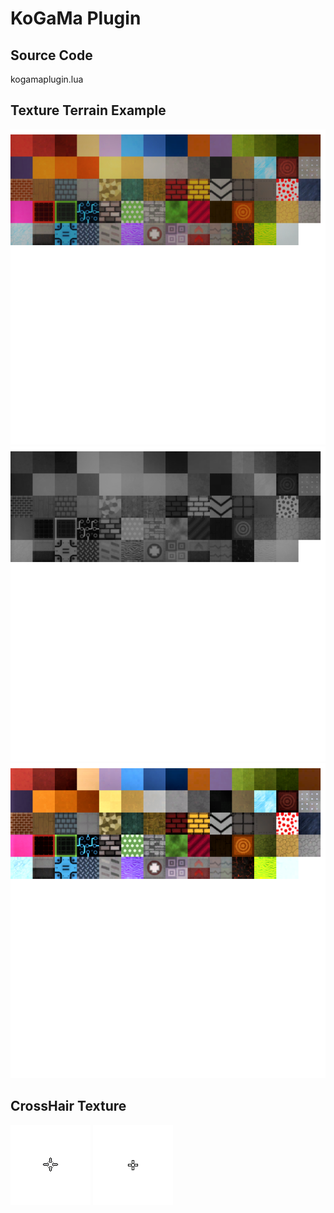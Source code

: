 # KoGaMa Plugin
## Source Code

kogamaplugin.lua

## Texture Terrain Example

![](Atlas-sharedassets0.assets-344.png "Texture")
![](Atlas-sharedassets0.assets2-344.png "Texture")
![](Atlas-sharedassets0.assets3-344.png "Texture")

## CrossHair Texture

![](CrossHair1.png "Texture")
![](CrossHair2.png "Texture")
